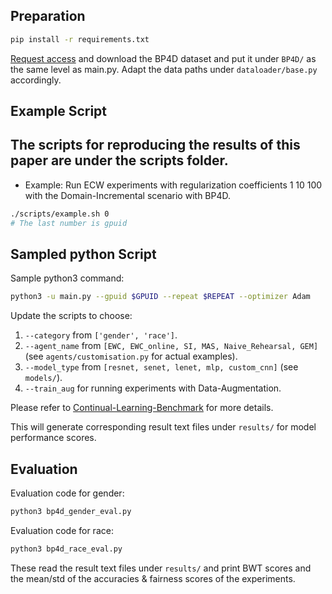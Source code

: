 ## Preparation
```bash
pip install -r requirements.txt
```
[Request access](https://www.cs.binghamton.edu/~lijun/Research/3DFE/3DFE_Analysis.html) and download the BP4D dataset and put it under  ```BP4D/``` as the same level as main.py.
Adapt the data paths under ```dataloader/base.py``` accordingly.

## Example Script
The scripts for reproducing the results of this paper are under the scripts folder.
- 
- Example: Run ECW experiments with regularization coefficients 1 10 100 with the Domain-Incremental scenario with BP4D.  
```bash
./scripts/example.sh 0
# The last number is gpuid
```
## Sampled python Script
Sample python3 command:
```bash
python3 -u main.py --gpuid $GPUID --repeat $REPEAT --optimizer Adam    --no_class_remap --force_out_dim 7 --schedule 25 --batch_size 24 --model_type custom_cnn --model_name Net  --agent_type customization  --agent_name EWC  --lr 0.0001 --reg_coef 10 100  --category gender --train_aug
```

Update the scripts to choose:
1. ```--category``` from ```['gender', 'race']```.
2. ```--agent_name``` from ```[EWC, EWC_online, SI, MAS, Naive_Rehearsal, GEM]``` (see ```agents/customisation.py``` for actual examples). 
3. ```--model_type``` from ```[resnet, senet, lenet, mlp, custom_cnn]``` (see ```models/```).
4. `````--train_aug````` for running experiments with Data-Augmentation. 

Please refer to [Continual-Learning-Benchmark](https://github.com/GT-RIPL/Continual-Learning-Benchmark) for more details.

This will generate corresponding result text files under ```results/``` for model performance scores.
## Evaluation

Evaluation code for gender: 
```bash
python3 bp4d_gender_eval.py
```
Evaluation code for race:
```bash
python3 bp4d_race_eval.py
```

These read the result text files under ```results/``` and print BWT scores and the mean/std of the accuracies & fairness scores of the experiments.
